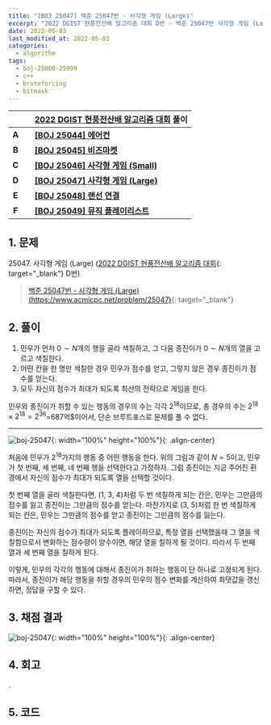 ```yaml
---
title: "[BOJ 25047] 백준 25047번 - 사각형 게임 (Large)"
excerpt: "2022 DGIST 현풍전산배 알고리즘 대회 D번 - 백준 25047번 사각형 게임 (Large) 풀이"
date: 2022-05-03
last_modified_at: 2022-05-03
categories:
  - algorithm
tags:
  - boj-25000-25999
  - c++
  - bruteforcing
  - bitmask
---
```


|||[2022 DGIST 현풍전산배 알고리즘 대회](https://burningfalls.github.io/contest/dgist-baekjoon-contest/) 풀이|
|:---:|:---:|:---|
|**A**||**[[BOJ 25044] 에어컨](https://burningfalls.github.io/algorithm/boj-25044/)**|
|**B**||**[[BOJ 25045] 비즈마켓](https://burningfalls.github.io/algorithm/boj-25045/)**|
|**C**||**[[BOJ 25046] 사각형 게임 (Small)](https://burningfalls.github.io/algorithm/boj-25046/)**|
|**D**||**[[BOJ 25047] 사각형 게임 (Large)](https://burningfalls.github.io/algorithm/boj-25047/)**|
|**E**||**[[BOJ 25048] 랜선 연결](https://burningfalls.github.io/algorithm/boj-25048/)**|
|**F**||**[[BOJ 25049] 뮤직 플레이리스트](https://burningfalls.github.io/algorithm/boj-25049/)**|

## 1. 문제
$25047$. 사각형 게임 (Large) ([2022 DGIST 현풍전산배 알고리즘 대회](https://burningfalls.github.io/contest/dgist-baekjoon-contest/){: target="_blank"} D번)

> [백준 25047번 - 사각형 게임 (Large) (https://www.acmicpc.net/problem/25047)](https://www.acmicpc.net/problem/25047){: target="_blank"}

## 2. 풀이

1. 민우가 먼저 $0\sim N$개의 행을 골라 색칠하고, 그 다음 종진이가 $0\sim N$개의 열을 고르고 색칠한다. 
2. 어떤 칸을 한 명만 색칠한 경우 민우가 점수를 얻고, 그렇지 않은 경우 종진이가 점수를 얻는다.
3. 모두 자신의 점수가 최대가 되도록 최선의 전략으로 게임을 한다.

민우와 종진이가 취할 수 있는 행동의 경우의 수는 각각 $2^{18}$이므로, 총 경우의 수는 $2^{18}\times 2^{18}=2^{36}$=687억$이어서, 단순 브루트포스로 문제를 풀 수 없다.

---

![boj-25047](https://user-images.githubusercontent.com/30232837/166409516-bb13e54c-7698-4c1d-bb1a-51e78e4a8baa.png "boj-25047"){: width="100%" height="100%"}{: .align-center}

처음에 민우가 $2^{18}$가지의 행동 중 어떤 행동을 한다. 위의 그림과 같이 $N=5$이고, 민우가 첫 번째, 세 번째, 네 번째 행을 선택한다고 가정하자. 그럼 종진이는 지금 주어진 환경에서 자신의 점수가 최대가 되도록 열을 선택할 것이다. 

첫 번째 열을 골라 색칠한다면, (1, 3, 4)처럼 두 번 색칠하게 되는 칸은, 민우는 그만큼의 점수를 잃고 종진이는 그만큼의 점수를 얻는다. 마찬가지로 (3, 5)처럼 한 번 색칠하게 되는 칸은, 민우는 그만큼의 점수를 얻고 종진이는 그만큼의 점수를 잃는다.

종진이는 자신의 점수가 최대가 되도록 플레이하므로, 특정 열을 선택했을때 그 열을 색칠함으로서 변화하는 점수량이 양수이면, 해당 열을 칠하게 될 것이다. 따라서 두 번째 열과 세 번째 열을 칠하게 된다.

이렇게, 민우의 각각의 행동에 대해서 종진이가 취하는 행동이 단 하나로 고정되게 된다. 따라서, 종진이가 해당 행동을 취할 경우의 민우의 점수 변화를 계산하여 최댓값을 갱신하면, 정답을 구할 수 있다. 

## 3. 채점 결과

![boj-25047](https://user-images.githubusercontent.com/30232837/166393736-f68e3198-3c0f-47c6-9cfb-3f589dca2ab4.png "boj-25047"){: width="100%" height="100%"}{: .align-center}

## 4. 회고

.

## 5. 코드

<script src="https://gist.github.com/BurningFalls/41a06fa62abba78e7a5992c417f83364.js"></script>